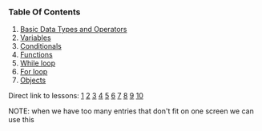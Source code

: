 ### Table Of Contents

1. [Basic Data Types and Operators](#basic-data-types)
2. [Variables](#variables)
3. [Conditionals](#if)
4. [Functions](#functions)
5. [While loop](#loops)
6. [For loop](#forLoop)
7. [Objects](#objects)


Direct link to lessons: [1](#lesson1) [2](#lesson2) [3](#lesson3) [4](#lesson4) [5](#lesson5) [6](#lesson6) [7](#lesson7) [8](#lesson8) [9](#lesson9) [10](#lesson10)

NOTE: when we have too many entries that don't fit on one screen we can use this <!-- .slide: style="font-size:80%" -->
